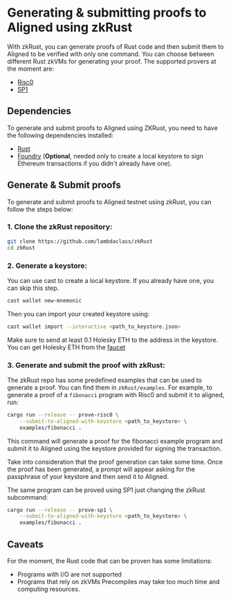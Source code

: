 # Generating & submitting proofs to Aligned using zkRust

With zkRust, you can generate proofs of Rust code and then submit them to Aligned to be verified with only one command.
You can choose between different Rust zkVMs for generating your proof.
The supported provers at the moment are:

* [Risc0](https://github.com/risc0/risc0)
* [SP1](https://github.com/succinctlabs/sp1)

## Dependencies

To generate and submit proofs to Aligned using ZKRust, you need to have the following dependencies installed:

- [Rust](https://www.rust-lang.org/tools/install)
- [Foundry](https://book.getfoundry.sh/getting-started/installation) (**Optional**, needed only to create a local
  keystore to sign Ethereum transactions if you didn't already have one).

## Generate & Submit proofs

To generate and submit proofs to Aligned testnet using zkRust, you can follow the steps below:

### 1. Clone the zkRust repository:

```bash
git clone https://github.com/lambdaclass/zkRust
cd zkRust
```

### 2. Generate a keystore:

You can use cast to create a local keystore.
If you already have one, you can skip this step.

```bash
cast wallet new-mnemonic
```

Then you can import your created keystore using:

```bash
cast wallet import --interactive <path_to_keystore.json>
```

Make sure to send at least 0.1 Holesky ETH to the address in the keystore.
You can get Holesky ETH from the [faucet](https://cloud.google.com/application/web3/faucet/ethereum/holesky)

### 3. Generate and submit the proof with zkRust:

The zkRust repo has some predefined examples that can be used to generate a proof.
You can find them in `zkRust/examples`.
For example, to generate a proof of a `fibonacci` program with Risc0 and submit it to aligned, run:

```bash
cargo run --release -- prove-risc0 \
    --submit-to-aligned-with-keystore <path_to_keystore> \
    examples/fibonacci .
```

This command will generate a proof for the fibonacci example program and submit it to Aligned using the keystore
provided for signing the transaction.

Take into consideration that the proof generation can take some time.
Once the proof has been generated, a prompt will appear asking for the passphrase of your keystore and then send it to
Aligned.

The same program can be proved using SP1 just changing the zkRust subcommand:

```bash
cargo run --release -- prove-sp1 \
    --submit-to-aligned-with-keystore <path_to_keystore> \
    examples/fibonacci .
```

## Caveats

For the moment, the Rust code that can be proven has some limitations:

* Programs with I/O are not supported
* Programs that rely on zkVMs Precompiles may take too much time and computing resources.   
